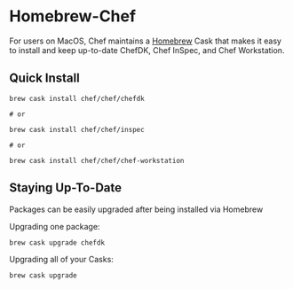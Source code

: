 # Homebrew-Chef

For users on MacOS, Chef maintains a [Homebrew](https://brew.sh/) Cask that makes it easy to install and keep up-to-date ChefDK, Chef InSpec, and Chef Workstation.

## Quick Install

```
brew cask install chef/chef/chefdk

# or

brew cask install chef/chef/inspec

# or

brew cask install chef/chef/chef-workstation
```

## Staying Up-To-Date

Packages can be easily upgraded after being installed via Homebrew

Upgrading one package:

```
brew cask upgrade chefdk
```

Upgrading all of your Casks:

```
brew cask upgrade
```
